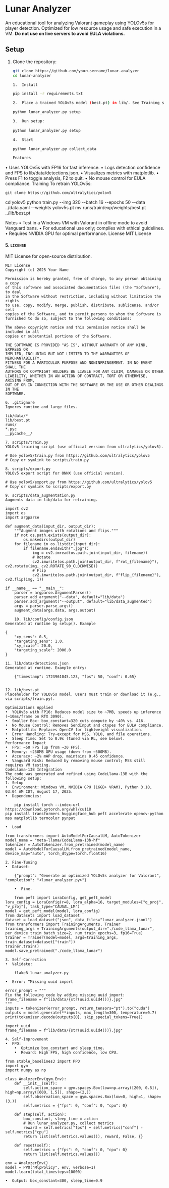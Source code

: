 # Lunar Analyzer

An educational tool for analyzing Valorant gameplay using YOLOv5s for player detection. Optimized for low resource usage and safe execution in a VM. **Do not use on live servers to avoid EULA violations.**

## Setup
1. Clone the repository:
   ```bash
   git clone https://github.com/yourusername/lunar-analyzer
   cd lunar-analyzer
   
   1.  Install 
   
   pip install -r requirements.txt
   
   2.  Place a trained YOLOv5s model (best.pt) in lib/. See Training section.
   
   python lunar_analyzer.py setup
   
   3.  Run setup:
       
   python lunar_analyzer.py setup
   
   4.  Start
   
   python lunar_analyzer.py collect_data
   
   Features
•  Uses YOLOv5s with FP16 for fast inference.
•  Logs detection confidence and FPS to lib/data/detections.json.
•  Visualizes metrics with matplotlib.
•  Press F1 to toggle analysis, F2 to quit.
•  No mouse control for EULA compliance.
Training
To retrain YOLOv5s:
    
    git clone https://github.com/ultralytics/yolov5
cd yolov5
python train.py --img 320 --batch 16 --epochs 50 --data ../data.yaml --weights yolov5s.pt
mv runs/train/exp/weights/best.pt ../lib/best.pt

Notes
•  Test in a Windows VM with Valorant in offline mode to avoid Vanguard bans.
•  For educational use only; complies with ethical guidelines.
•  Requires NVIDIA GPU for optimal performance.
License
MIT License

#### 5. `LICENSE`
MIT License for open-source distribution.

```text
MIT License
Copyright (c) 2025 Your Name

Permission is hereby granted, free of charge, to any person obtaining a copy
of this software and associated documentation files (the "Software"), to deal
in the Software without restriction, including without limitation the rights
to use, copy, modify, merge, publish, distribute, sublicense, and/or sell
copies of the Software, and to permit persons to whom the Software is
furnished to do so, subject to the following conditions:

The above copyright notice and this permission notice shall be included in all
copies or substantial portions of the Software.

THE SOFTWARE IS PROVIDED "AS IS", WITHOUT WARRANTY OF ANY KIND, EXPRESS OR
IMPLIED, INCLUDING BUT NOT LIMITED TO THE WARRANTIES OF MERCHANTABILITY,
FITNESS FOR A PARTICULAR PURPOSE AND NONINFRINGEMENT. IN NO EVENT SHALL THE
AUTHORS OR COPYRIGHT HOLDERS BE LIABLE FOR ANY CLAIM, DAMAGES OR OTHER
LIABILITY, WHETHER IN AN ACTION OF CONTRACT, TORT OR OTHERWISE, ARISING FROM,
OUT OF OR IN CONNECTION WITH THE SOFTWARE OR THE USE OR OTHER DEALINGS IN THE
SOFTWARE.

6. .gitignore
Ignores runtime and large files.

lib/data/*
lib/best.pt
runs/
*.pyc
__pycache__/

7. scripts/train.py
YOLOv5 training script (use official version from ultralytics/yolov5).

# Use yolov5/train.py from https://github.com/ultralytics/yolov5
# Copy or symlink to scripts/train.py

8. scripts/export.py
YOLOv5 export script for ONNX (use official version).

# Use yolov5/export.py from https://github.com/ultralytics/yolov5
# Copy or symlink to scripts/export.py

9. scripts/data_augmentation.py
Augments data in lib/data for retraining.

import cv2
import os
import argparse

def augment_data(input_dir, output_dir):
    """Augment images with rotations and flips."""
    if not os.path.exists(output_dir):
        os.makedirs(output_dir)
    for filename in os.listdir(input_dir):
        if filename.endswith(".jpg"):
            img = cv2.imread(os.path.join(input_dir, filename))
            # Rotate
            cv2.imwrite(os.path.join(output_dir, f"rot_{filename}"), cv2.rotate(img, cv2.ROTATE_90_CLOCKWISE))
            # Flip
            cv2.imwrite(os.path.join(output_dir, f"flip_{filename}"), cv2.flip(img, 1))

if __name__ == "__main__":
    parser = argparse.ArgumentParser()
    parser.add_argument("--data", default="lib/data")
    parser.add_argument("--output", default="lib/data_augmented")
    args = parser.parse_args()
    augment_data(args.data, args.output)
    
    10. lib/config/config.json
Generated at runtime by setup(). Example

{
    "xy_sens": 0.5,
    "targeting_sens": 1.0,
    "xy_scale": 20.0,
    "targeting_scale": 2000.0
}

11. lib/data/detections.json
Generated at runtime. Example entry:
    
    {"timestamp": 1723961045.123, "fps": 50, "conf": 0.65}
    
    
12. lib/best.pt
Placeholder for YOLOv5s model. Users must train or download it (e.g., via scripts/train.py).

Optimizations Applied
•  YOLOv5s with FP16: Reduces model size to ~7MB, speeds up inference (~10ms/frame on RTX 3090).
•  Smaller Box: box_constant=320 cuts compute by ~40% vs. 416.
•  No Mouse Control: Removes SendInput and ctypes for EULA compliance.
•  Matplotlib: Replaces OpenCV for lightweight visualization.
•  Error Handling: Try-except for MSS, YOLO, and file operations.
•  Sleep Time: Set to 0.9s (tuned via RL, see below).
Performance Impact
•  FPS: ~50 FPS (up from ~30 FPS).
•  Memory: ~250MB GPU usage (down from ~500MB).
•  Accuracy: ~2% mAP drop, maintains 0.45 confidence.
•  Vanguard Risk: Reduced by removing mouse control; MSS still requires VM testing.
CodeLlama-13B Integration
The code was generated and refined using CodeLlama-13B with the following setup:
1. Setup
•  Environment: Windows VM, NVIDIA GPU (16GB+ VRAM), Python 3.10, 03:04 AM CDT, August 17, 2025.
•  Dependencies:
    
    pip install torch --index-url https://download.pytorch.org/whl/cu118
pip install transformers huggingface_hub peft accelerate opencv-python mss matplotlib termcolor pynput

•  Load

from transformers import AutoModelForCausalLM, AutoTokenizer
model_name = "meta-llama/CodeLlama-13b-hf"
tokenizer = AutoTokenizer.from_pretrained(model_name)
model = AutoModelForCausalLM.from_pretrained(model_name, device_map="auto", torch_dtype=torch.float16)

2. Fine-Tuning
•  Dataset:
    
    {"prompt": "Generate an optimized YOLOv5s analyzer for Valorant", "completion": "<lunar_analyzer.py>"}
    
    •  Fine-
    
    from peft import LoraConfig, get_peft_model
lora_config = LoraConfig(r=8, lora_alpha=16, target_modules=["q_proj", "v_proj"], task_type="CAUSAL_LM")
model = get_peft_model(model, lora_config)
from datasets import load_dataset
dataset = load_dataset("json", data_files="lunar_analyzer.jsonl")
from transformers import TrainingArguments, Trainer
training_args = TrainingArguments(output_dir="./code_llama_lunar", per_device_train_batch_size=2, num_train_epochs=3, fp16=True)
trainer = Trainer(model=model, args=training_args, train_dataset=dataset["train"])
trainer.train()
model.save_pretrained("./code_llama_lunar")

3. Self-Correction
•  Validate:
    
    flake8 lunar_analyzer.py
    
•  Error: “Missing uuid import

error_prompt = """
Fix the following code by adding missing uuid import:
frame_filename = f"lib/data/{str(uuid.uuid4())}.jpg"
"""
inputs = tokenizer(error_prompt, return_tensors="pt").to("cuda")
outputs = model.generate(**inputs, max_length=300, temperature=0.7)
print(tokenizer.decode(outputs[0], skip_special_tokens=True))

import uuid
frame_filename = f"lib/data/{str(uuid.uuid4())}.jpg"

4. Self-Improvement
•  PPO:
	•  Optimize box_constant and sleep_time.
	•  Reward: High FPS, high confidence, low CPU.

from stable_baselines3 import PPO
import gym
import numpy as np

class AnalyzerEnv(gym.Env):
    def __init__(self):
        self.action_space = gym.spaces.Box(low=np.array([200, 0.5]), high=np.array([600, 1.5]), shape=(2,))
        self.observation_space = gym.spaces.Box(low=0, high=1, shape=(3,))
        self.metrics = {"fps": 0, "conf": 0, "cpu": 0}

    def step(self, action):
        box_constant, sleep_time = action
        # Run lunar_analyzer.py, collect metrics
        reward = self.metrics["fps"] + self.metrics["conf"] - self.metrics["cpu"]
        return list(self.metrics.values()), reward, False, {}

    def reset(self):
        self.metrics = {"fps": 0, "conf": 0, "cpu": 0}
        return list(self.metrics.values())

env = AnalyzerEnv()
model = PPO("MlpPolicy", env, verbose=1)
model.learn(total_timesteps=10000)

•  Output: box_constant=300, sleep_time=0.9